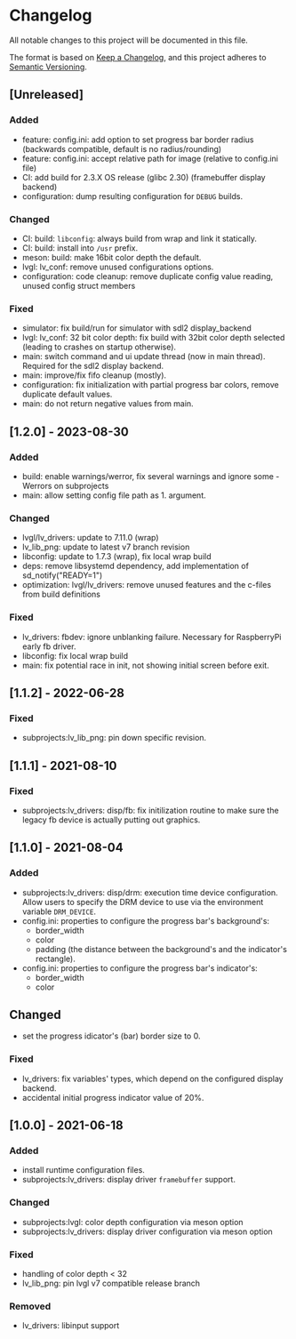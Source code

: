 # Changelog
All notable changes to this project will be documented in this file.

The format is based on [Keep a Changelog](https://keepachangelog.com/en/1.0.0/),
and this project adheres to [Semantic Versioning](https://semver.org/spec/v2.0.0.html).

## [Unreleased]
### Added
 - feature: config.ini: add option to set progress bar border radius (backwards compatible, default is no radius/rounding)
 - feature: config.ini: accept relative path for image (relative to config.ini file)
 - CI: add build for 2.3.X OS release (glibc 2.30) (framebuffer display backend)
 - configuration: dump resulting configuration for `DEBUG` builds.

### Changed
 - CI: build: `libconfig`: always build from wrap and link it statically.
 - CI: build: install into `/usr` prefix.
 - meson: build: make 16bit color depth the default.
 - lvgl: lv_conf: remove unused configurations options.
 - configuration: code cleanup: remove duplicate config value reading, unused config struct members

### Fixed
 - simulator: fix build/run for simulator with sdl2 display_backend
 - lvgl: lv_conf: 32 bit color depth: fix build with 32bit color depth selected (leading to crashes on startup otherwise).
 - main: switch command and ui update thread (now in main thread). Required for the sdl2 display backend.
 - main: improve/fix fifo cleanup (mostly).
 - configuration: fix initialization with partial progress bar colors, remove duplicate default values.
 - main: do not return negative values from main.


## [1.2.0] - 2023-08-30
### Added
 - build: enable warnings/werror, fix several warnings and ignore some -Werrors on subprojects
 - main: allow setting config file path as 1. argument.

### Changed
 - lvgl/lv_drivers: update to 7.11.0 (wrap)
 - lv_lib_png: update to latest v7 branch revision
 - libconfig: update to 1.7.3 (wrap), fix local wrap build
 - deps: remove libsystemd dependency, add implementation of sd_notify("READY=1")
 - optimization: lvgl/lv_drivers: remove unused features and the c-files from build definitions

### Fixed
 - lv_drivers: fbdev: ignore unblanking failure. Necessary for RaspberryPi early fb driver.
 - libconfig: fix local wrap build
 - main: fix potential race in init, not showing initial screen before exit.


## [1.1.2] - 2022-06-28
### Fixed
 - subprojects:lv_lib_png: pin down specific revision.


## [1.1.1] - 2021-08-10
### Fixed
 - subprojects:lv_drivers: disp/fb: fix initilization routine to make sure the legacy fb device is actually putting out graphics.


## [1.1.0] - 2021-08-04
### Added
 - subprojects:lv_drivers: disp/drm: execution time device configuration. Allow users to specify the DRM device to use via the environment variable `DRM_DEVICE`.
 - config.ini: properties to configure the progress bar's background's:
   * border_width
   * color
   * padding (the distance between the background's and the indicator's rectangle).
 - config.ini: properties to configure the progress bar's indicator's:
   * border_width
   * color

## Changed
 - set the progress idicator's (bar) border size to 0.

### Fixed
 - lv_drivers: fix variables' types, which depend on the configured display backend.
 - accidental initial progress indicator value of 20%.


## [1.0.0] - 2021-06-18
### Added
 - install runtime configuration files.
 - subprojects:lv_drivers: display driver `framebuffer` support.

### Changed
 - subprojects:lvgl: color depth configuration via meson option
 - subprojects:lv_drivers: display driver configuration via meson option

### Fixed
 - handling of color depth < 32
 - lv_lib_png: pin lvgl v7 compatible release branch

### Removed
 - lv_drivers: libinput support
